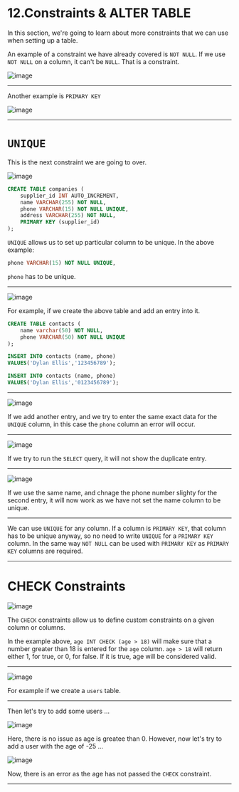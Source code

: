 # 12.Constraints & ALTER TABLE

<!-- L 200 - UNIQUE --> 

In this section, we're going to learn about more constraints that we can use when setting up a table.

An example of a constraint we have already covered is `NOT NULL`. If we use `NOT NULL` on a column, it can't be `NULL`. That is a constraint.

![image](https://user-images.githubusercontent.com/107522496/210089503-78a9514e-0bea-4870-bef0-a67ffed6290f.png)

---

Another example is `PRIMARY KEY`

![image](https://user-images.githubusercontent.com/107522496/210089614-5c7d3c5a-4e5d-498b-a783-07603e51fb8a.png)

---

# `UNIQUE`

This is the next constraint we are going to over. 

![image](https://user-images.githubusercontent.com/107522496/210089710-f84c0556-ca73-4d24-88be-73cc18f1905f.png)

```sql
CREATE TABLE companies (
    supplier_id INT AUTO_INCREMENT,
    name VARCHAR(255) NOT NULL,
    phone VARCHAR(15) NOT NULL UNIQUE,
    address VARCHAR(255) NOT NULL,
    PRIMARY KEY (supplier_id)
);
```
`UNIQUE` allows us to set up particular column to be unique. In the above example: 

```sql
phone VARCHAR(15) NOT NULL UNIQUE,
```

`phone` has to be unique. 

---

![image](https://user-images.githubusercontent.com/107522496/210090322-9f510900-0197-4df6-8fe0-d5617f13ad0c.png)

For example, if we create the above table and add an entry into it.

```sql
CREATE TABLE contacts (
    name varchar(50) NOT NULL,
    phone VARCHAR(50) NOT NULL UNIQUE
);

INSERT INTO contacts (name, phone)
VALUES('Dylan Ellis','123456789');

INSERT INTO contacts (name, phone)
VALUES('Dylan Ellis','0123456789');
```

---

![image](https://user-images.githubusercontent.com/107522496/210090539-0c2620b7-1f27-48b9-9e5a-56a4b27442bd.png)

If we add another entry, and we try to enter the same exact data for the `UNIQUE` column, in this case the `phone` column an error will occur. 

---

![image](https://user-images.githubusercontent.com/107522496/210090712-cd623bdb-938e-4ba6-a5f1-8ac44e38f76c.png)

If we try to run the `SELECT` query, it will not show the duplicate entry.

---

![image](https://user-images.githubusercontent.com/107522496/210090842-7f15d668-855e-4217-8f3e-4d87a6d5fe8f.png)

If we use the same name, and chnage the phone number slighty for the second entry, it will now work as we have not set the name column to be unique.

---

We can use `UNIQUE` for any column. If a column is `PRIMARY KEY`, that column has to be unique anyway, so no need to write `UNIQUE` for a `PRIMARY KEY` column. In the same way `NOT NULL` can be used with `PRIMARY KEY` as `PRIMARY KEY` columns are required. 

---

<!-- L 202 - CHECK Constraints --> 

# CHECK Constraints

![image](https://user-images.githubusercontent.com/107522496/210091356-fa720670-df8a-4900-999e-dbf98d3d81eb.png)

The `CHECK` constraints allow us to define custom constraints on a given column or columns.

In the example above, `age INT CHECK (age > 18)` will make sure that a number greater than 18 is entered for the `age` column. `age > 18` will return either 1, for true, or 0, for false. If it is true, age will be considered valid. 

---

![image](https://user-images.githubusercontent.com/107522496/210093220-0c51c2fb-e722-48cc-b296-7552acdbc17f.png)

For example if we create a `users` table. 

---

Then let's try to add some users ...

![image](https://user-images.githubusercontent.com/107522496/210093327-4e3f5cf7-1b7c-48d5-96d3-6c73e8933108.png)

Here, there is no issue as age is greatee than 0. However, now let's try to add a user with the age of -25 ... 

![image](https://user-images.githubusercontent.com/107522496/210093666-c583889d-2702-442c-a0e3-4bf355102fdc.png)


Now, there is an error as the age has not passed the `CHECK` constraint.

---























  










